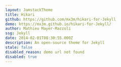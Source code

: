 ```yaml
---
layout: JamstackTheme
title: Hikari
github: https://github.com/mx3m/hikari-for-Jekyll
demo: https://mx3m.github.io/hikari-for-Jekyll/
author: Mathieu Mayer-Mazzoli
ssg: Jekyll
date: 2014-02-01T08:30:55.000Z
description: An open-source theme for Jekyll
stale: false
disabled_reason: demo url not found
disabled: true
---
```

